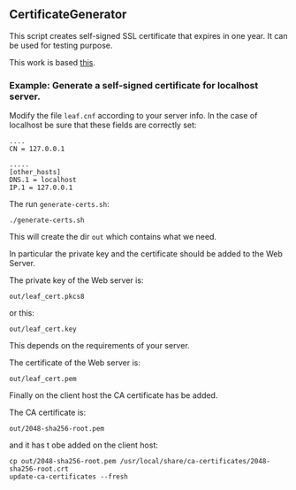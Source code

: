 ## CertificateGenerator

This script creates self-signed SSL certificate that expires in one year. It can be used for testing purpose.

This work is based [this](https://www.chromium.org/quic/playing-with-quic).


### Example: Generate a self-signed certificate for localhost server.

Modify the file ```leaf.cnf```  according to your server info. In the case of localhost be sure that these fields are correctly set:
```
....
CN = 127.0.0.1

.....
[other_hosts]
DNS.1 = localhost
IP.1 = 127.0.0.1
```

The run ```generate-certs.sh```:
```
./generate-certs.sh
```

This will create the dir ```out``` which contains what we need.

In particular the private key and the certificate should be added to the Web Server.

The private key of the Web server is:
```
out/leaf_cert.pkcs8
```
or this:
```
out/leaf_cert.key
```
This depends on the requirements of your server.

The certificate of the Web server is:
```
out/leaf_cert.pem
```

Finally on the client host the CA certificate has be added.

The CA certificate is:
```
out/2048-sha256-root.pem
```
and it has t obe added on the client host:
```
cp out/2048-sha256-root.pem /usr/local/share/ca-certificates/2048-sha256-root.crt
update-ca-certificates --fresh
```